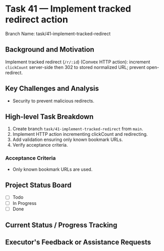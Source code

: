 # Task 41 — Implement tracked redirect action

Branch Name: task/41-implement-tracked-redirect

## Background and Motivation
Implement tracked redirect (`/r/:id`) (Convex HTTP action): increment `clickCount` server-side then 302 to stored normalized URL; prevent open-redirect.

## Key Challenges and Analysis
- Security to prevent malicious redirects.

## High-level Task Breakdown
1. Create branch `task/41-implement-tracked-redirect` from `main`.
2. Implement HTTP action incrementing clickCount and redirecting.
3. Add validation ensuring only known bookmark URLs.
4. Verify acceptance criteria.

### Acceptance Criteria
- Only known bookmark URLs are used.

## Project Status Board
- [ ] Todo
- [ ] In Progress
- [ ] Done

## Current Status / Progress Tracking

## Executor's Feedback or Assistance Requests
